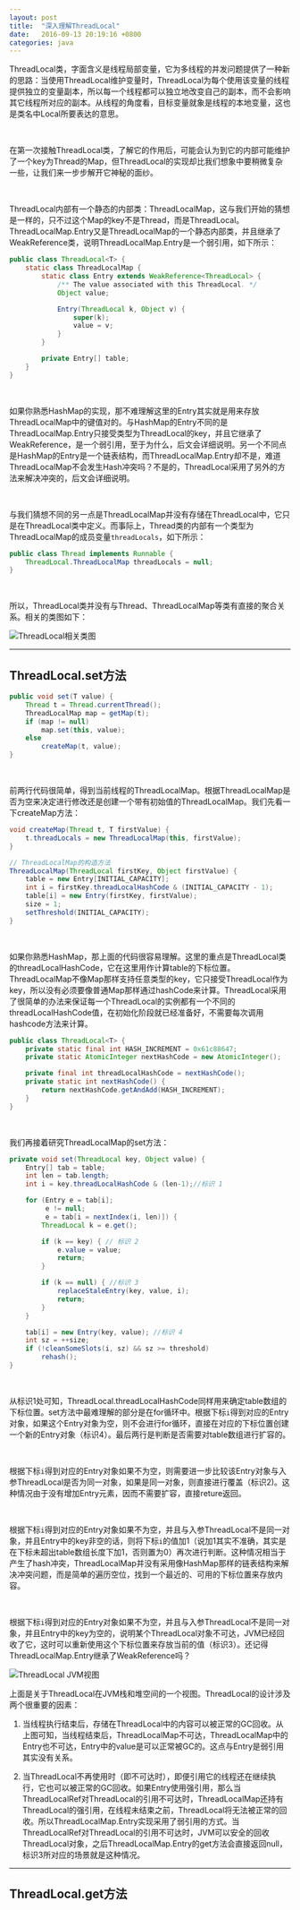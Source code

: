 ```yaml
---
layout: post
title:  "深入理解ThreadLocal"
date:   2016-09-13 20:19:16 +0800
categories: java
---
```

ThreadLocal类，字面含义是线程局部变量，它为多线程的并发问题提供了一种新的思路：当使用ThreadLocal维护变量时，ThreadLocal为每个使用该变量的线程提供独立的变量副本，所以每一个线程都可以独立地改变自己的副本，而不会影响其它线程所对应的副本。从线程的角度看，目标变量就象是线程的本地变量，这也是类名中Local所要表达的意思。

<br/>

在第一次接触ThreadLocal类，了解它的作用后，可能会认为到它的内部可能维护了一个key为Thread的Map，但ThreadLocal的实现却比我们想象中要稍微复杂一些，让我们来一步步解开它神秘的面纱。

<br/>

ThreadLocal内部有一个静态的内部类：ThreadLocalMap，这与我们开始的猜想是一样的，只不过这个Map的key不是Thread，而是ThreadLocal。ThreadLocalMap.Entry又是ThreadLocalMap的一个静态内部类，并且继承了WeakReference类，说明ThreadLocalMap.Entry是一个弱引用，如下所示：

```java
public class ThreadLocal<T> {
    static class ThreadLocalMap {
        static class Entry extends WeakReference<ThreadLocal> {
            /** The value associated with this ThreadLocal. */
            Object value;

            Entry(ThreadLocal k, Object v) {
                super(k);
                value = v;
            }
        }

        private Entry[] table;
    }
}
```

<br/>

如果你熟悉HashMap的实现，那不难理解这里的Entry其实就是用来存放ThreadLocalMap中的键值对的。与HashMap的Entry不同的是ThreadLocalMap.Entry只接受类型为ThreadLocal的key，并且它继承了WeakReference，是一个弱引用，至于为什么，后文会详细说明。另一个不同点是HashMap的Entry是一个链表结构，而ThreadLocalMap.Entry却不是，难道ThreadLocalMap不会发生Hash冲突吗？不是的，ThreadLocal采用了另外的方法来解决冲突的，后文会详细说明。

<br/>

与我们猜想不同的另一点是ThreadLocalMap并没有存储在ThreadLocal中，它只是在ThreadLocal类中定义。而事际上，Thread类的内部有一个类型为ThreadLocalMap的成员变量`threadLocals`，如下所示：

```java
public class Thread implements Runnable {
    ThreadLocal.ThreadLocalMap threadLocals = null;
}
```

<br/>

所以，ThreadLocal类并没有与Thread、ThreadLocalMap等类有直接的聚合关系。相关的类图如下：

![ThreadLocal相关类图]({{site.baseurl}}/pic/threadlocal/1.svg)

---

## ThreadLocal.set方法

```java
public void set(T value) {
    Thread t = Thread.currentThread();
    ThreadLocalMap map = getMap(t);
    if (map != null)
        map.set(this, value);
    else
        createMap(t, value);
}
```

<br/>

前两行代码很简单，得到当前线程的ThreadLocalMap。根据ThreadLocalMap是否为空来决定进行修改还是创建一个带有初始值的ThreadLocalMap。我们先看一下createMap方法：

```java
void createMap(Thread t, T firstValue) {
    t.threadLocals = new ThreadLocalMap(this, firstValue);
}

// ThreadLocalMap的构造方法
ThreadLocalMap(ThreadLocal firstKey, Object firstValue) {
    table = new Entry[INITIAL_CAPACITY];
    int i = firstKey.threadLocalHashCode & (INITIAL_CAPACITY - 1);
    table[i] = new Entry(firstKey, firstValue);
    size = 1;
    setThreshold(INITIAL_CAPACITY);
}
```

<br/>

如果你熟悉HashMap，那上面的代码很容易理解。这里的重点是ThreadLocal类的threadLocalHashCode，它在这里用作计算table的下标位置。ThreadLocalMap不像Map那样支持任意类型的key，它只接受ThreadLocal作为key，所以没有必须要像普通Map那样通过hashCode来计算。ThreadLocal采用了很简单的办法来保证每一个ThreadLocal的实例都有一个不同的threadLocalHashCode值，在初始化阶段就已经准备好，不需要每次调用hashcode方法来计算。

```java
public class ThreadLocal<T> {
    private static final int HASH_INCREMENT = 0x61c88647;
    private static AtomicInteger nextHashCode = new AtomicInteger();

    private final int threadLocalHashCode = nextHashCode();
    private static int nextHashCode() {
        return nextHashCode.getAndAdd(HASH_INCREMENT);
    }
}
```

<br/>

我们再接着研究ThreadLocalMap的set方法：

```java
private void set(ThreadLocal key, Object value) {
    Entry[] tab = table;
    int len = tab.length;
    int i = key.threadLocalHashCode & (len-1);//标识 1

    for (Entry e = tab[i];
         e != null;
         e = tab[i = nextIndex(i, len)]) {
        ThreadLocal k = e.get();

        if (k == key) { // 标识 2
            e.value = value;
            return;
        }

        if (k == null) { //标识 3
            replaceStaleEntry(key, value, i);
            return;
        }
    }

    tab[i] = new Entry(key, value); //标识 4
    int sz = ++size;
    if (!cleanSomeSlots(i, sz) && sz >= threshold)
        rehash();
}
```

<br/>

从标识1处可知，ThreadLocal.threadLocalHashCode同样用来确定table数组的下标位置。set方法中最难理解的部分是在for循环中。根据下标`i`得到对应的Entry对象，如果这个Entry对象为空，则不会进行for循环，直接在对应的下标位置创建一个新的Entry对象（标识4）。最后两行是判断是否需要对table数组进行扩容的。

<br/>

根据下标`i`得到对应的Entry对象如果不为空，则需要进一步比较该Entry对象与入参ThreadLocal是否为同一对象，如果是同一对象，则直接进行覆盖（标识2)。这种情况由于没有增加Entry元素，因而不需要扩容，直接reture返回。

<br/>

根据下标`i`得到对应的Entry对象如果不为空，并且与入参ThreadLocal不是同一对象，并且Entry中的key非空的话，则将下标`i`的值加1（说加1其实不准确，其实是在下标未超出table数组长度下加1，否则置为0）再次进行判断。这种情况相当于产生了hash冲突，ThreadLocalMap并没有采用像HashMap那样的链表结构来解决冲突问题，而是简单的遍历空位，找到一个最近的、可用的下标位置来存放内容。

<br/>

根据下标`i`得到对应的Entry对象如果不为空，并且与入参ThreadLocal不是同一对象，并且Entry中的key为空的，说明某个ThreadLocal对象不可达，JVM已经回收了它，这时可以重新使用这个下标位置来存放当前的值（标识3）。还记得ThreadLocalMap.Entry继承了WeakReference吗？

![ThreadLocal JVM视图]({{site.baseurl}}/pic/threadlocal/2.svg)

上面是关于ThreadLocal在JVM栈和堆空间的一个视图。ThreadLocal的设计涉及两个很重要的因素：

1. 当线程执行结束后，存储在ThreadLocal中的内容可以被正常的GC回收。从上图可知，当线程结束后，ThreadLocalMap不可达，ThreadLocalMap中的Entry也不可达，Entry中的value是可以正常被GC的。这点与Entry是弱引用其实没有关系。

2. 当ThreadLocal不再使用时（即不可达时），即便引用它的线程还在继续执行，它也可以被正常的GC回收。如果Entry使用强引用，那么当ThreadLocalRef对ThreadLocal的引用不可达时，ThreadLocalMap还持有ThreadLocal的强引用，在线程未结束之前，ThreadLocal将无法被正常的回收。所以ThreadLocalMap.Entry实现采用了弱引用的方式。当ThreadLocalRef对ThreadLocal的引用不可达时，JVM可以安全的回收ThreadLocal对象，之后ThreadLocalMap.Entry的get方法会直接返回null，标识3所对应的场景就是这种情况。

---

## ThreadLocal.get方法
